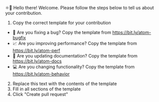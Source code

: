 ⚛👋 Hello there! Welcome. Please follow the steps below to tell us about your contribution.

1. Copy the correct template for your contribution
  - 🐛 Are you fixing a bug? Copy the template from <https://bit.ly/atom-bugfix>
  - 📈 Are you improving performance? Copy the template from <https://bit.ly/atom-perf>
  - 📝 Are you updating documentation? Copy the template from <https://bit.ly/atom-docs>
  - 💻 Are you changing functionality? Copy the template from <https://bit.ly/atom-behavior>
2. Replace this text with the contents of the template
3. Fill in all sections of the template
4. Click "Create pull request"
